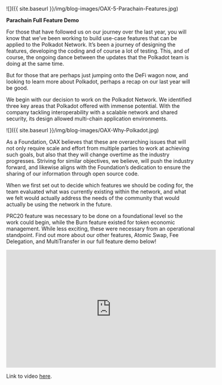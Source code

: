 ﻿---
layout: post
author: OAX Foundation
image: /img/blog-images/OAX-5-Parachain-Features.jpg
tag: tech-developments
---

![]({{ site.baseurl }}/img/blog-images/OAX-5-Parachain-Features.jpg)

<b>Parachain Full Feature Demo</b>

For those that have followed us on our journey over the last year, you will know that we’ve been working to build use-case features that can be applied to the Polkadot Network. It’s been a journey of designing the features, developing the coding and of course a lot of testing. This, and of course, the ongoing dance between the updates that the Polkadot team is doing at the same time. 

But for those that are perhaps just jumping onto the DeFi wagon now, and looking to learn more about Polkadot, perhaps a recap on our last year will be good. 

We begin with our decision to work on the Polkadot Network. We identified three key areas that Polkadot offered with immense potential. With the company tackling interoperability with a scalable network and shared security, its design allowed multi-chain application environments. 

![]({{ site.baseurl }}/img/blog-images/OAX-Why-Polkadot.jpg)

As a Foundation, OAX believes that these are overarching issues that will not only require scale and effort from multiple parties to work at achieving such goals, but also that they will change overtime as the industry progresses. Striving for similar objectives, we believe, will push the industry forward, and likewise aligns with the Foundation’s dedication to ensure the sharing of our information through open source code.

When we first set out to decide which features we should be coding for, the team evaluated what was currently existing within the network, and what we felt would actually address the needs of the community that would actually be using the network in the future.

PRC20 feature was necessary to be done on a foundational level so the work could begin, while the Burn feature existed for token economic management. While less exciting, these were necessary from an operational standpoint. Find out more about our other features, Atomic Swap, Fee Delegation, and MultiTransfer in our full feature demo below!

<iframe width="560" height="315" src="https://www.youtube.com/embed/ndk0fn9lbFk" frameborder="0" allow="accelerometer; autoplay; clipboard-write; encrypted-media; gyroscope; picture-in-picture" allowfullscreen></iframe>

Link to video <a href="https://www.youtube.com/watch?v=ndk0fn9lbFk&feature=youtu.be">here</a>.

